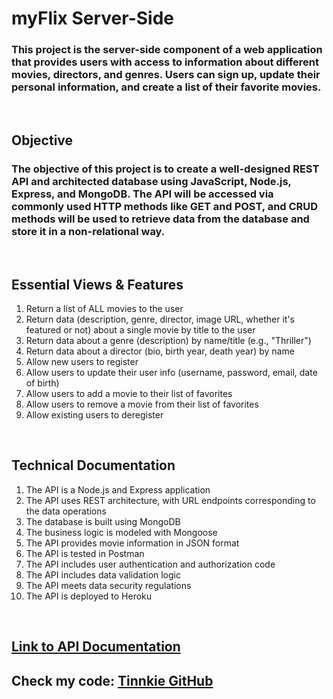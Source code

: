 # myFlix Server-Side

### This project is the server-side component of a web application that provides users with access to information about different movies, directors, and genres. Users can sign up, update their personal information, and create a list of their favorite movies.

<br>

## Objective

### The objective of this project is to create a well-designed REST API and architected database using JavaScript, Node.js, Express, and MongoDB. The API will be accessed via commonly used HTTP methods like GET and POST, and CRUD methods will be used to retrieve data from the database and store it in a non-relational way.

<br>

## Essential Views & Features

1. Return a list of ALL movies to the user
2. Return data (description, genre, director, image URL, whether it's featured or not) about a single movie by title to the user
3. Return data about a genre (description) by name/title (e.g., "Thriller")
4. Return data about a director (bio, birth year, death year) by name
5. Allow new users to register
6. Allow users to update their user info (username, password, email, date of birth)
7. Allow users to add a movie to their list of favorites
8. Allow users to remove a movie from their list of favorites
9. Allow existing users to deregister

<br>

## Technical Documentation

1. The API is a Node.js and Express application
2. The API uses REST architecture, with URL endpoints corresponding to the data operations
3. The database is built using MongoDB
4. The business logic is modeled with Mongoose
5. The API provides movie information in JSON format
6. The API is tested in Postman
7. The API includes user authentication and authorization code
8. The API includes data validation logic
9. The API meets data security regulations
10. The API is deployed to Heroku

<br>

## <a href=https://movieflix2023.herokuapp.com/ target="_blank"> Link to API Documentation</a>

## Check my code: <a href=https://github.com/Tinnkie target="_blank"> Tinnkie GitHub </a>
